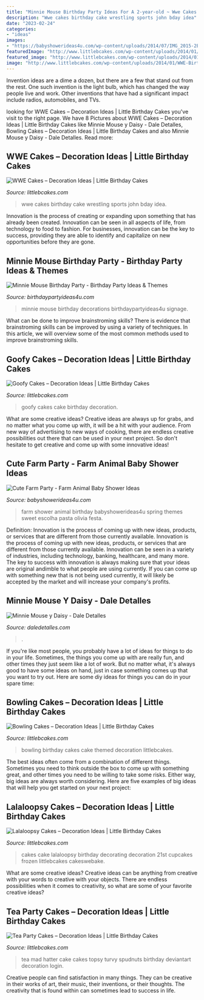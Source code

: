 ```yaml
---
title: "Minnie Mouse Birthday Party Ideas For A 2-year-old ~ Wwe Cakes – Decoration Ideas"
description: "Wwe cakes birthday cake wrestling sports john bday idea"
date: "2023-02-24"
categories:
- "ideas"
images:
- "https://babyshowerideas4u.com/wp-content/uploads/2014/07/IMG_2015-2E-682x1024.jpg"
featuredImage: "http://www.littlebcakes.com/wp-content/uploads/2014/01/WWE-Birthday-Cakes.jpg"
featured_image: "http://www.littlebcakes.com/wp-content/uploads/2014/01/Bowling-Birthday-Cakes.jpg"
image: "http://www.littlebcakes.com/wp-content/uploads/2014/01/WWE-Birthday-Cakes.jpg"
---
```



Invention ideas are a dime a dozen, but there are a few that stand out from the rest. One such invention is the light bulb, which has changed the way people live and work. Other inventions that have had a significant impact include radios, automobiles, and TVs.

	

		
looking for WWE Cakes – Decoration Ideas | Little Birthday Cakes you've visit to the right page. We have 8 Pictures about WWE Cakes – Decoration Ideas | Little Birthday Cakes like Minnie Mouse y Daisy - Dale Detalles, Bowling Cakes – Decoration Ideas | Little Birthday Cakes and also Minnie Mouse y Daisy - Dale Detalles. Read more:
		
    
## WWE Cakes – Decoration Ideas | Little Birthday Cakes

<img loading=lazy src="http://www.littlebcakes.com/wp-content/uploads/2014/01/WWE-Birthday-Cakes.jpg" onerror="this.onerror=null;this.src='https://tse2.mm.bing.net/th?id=OIP.39zRBdGCbaTlVCmIpa_wBQHaHa&amp;pid=15.1';" alt="WWE Cakes – Decoration Ideas | Little Birthday Cakes">

_Source: littlebcakes.com_

>wwe cakes birthday cake wrestling sports john bday idea. 

	

Innovation is the process of creating or expanding upon something that has already been created. Innovation can be seen in all aspects of life, from technology to food to fashion. For businesses, innovation can be the key to success, providing they are able to identify and capitalize on new opportunities before they are gone.

    
## Minnie Mouse Birthday Party - Birthday Party Ideas &amp; Themes

<img loading=lazy src="http://www.birthdaypartyideas4u.com/wp-content/uploads/2015/07/Minnie-Mouse-Birthday-Party-signage-and-decorations-550x824.jpg" onerror="this.onerror=null;this.src='https://tse1.mm.bing.net/th?id=OIP.WiTS0jzZ9e5f_-naRBuiTAHaLG&amp;pid=15.1';" alt="Minnie Mouse Birthday Party - Birthday Party Ideas &amp; Themes">

_Source: birthdaypartyideas4u.com_

>minnie mouse birthday decorations birthdaypartyideas4u signage. 

	

What can be done to improve brainstroming skills?
There is evidence that brainstroming skills can be improved by using a variety of techniques. In this article, we will overview some of the most common methods used to improve brainstroming skills.

    
## Goofy Cakes – Decoration Ideas | Little Birthday Cakes

<img loading=lazy src="http://www.littlebcakes.com/wp-content/uploads/2014/05/Goofy-Birthday-Cakes.jpg" onerror="this.onerror=null;this.src='https://tse1.mm.bing.net/th?id=OIP.sA0dhL8ZN8EZG9q1kfIq-gHaJ4&amp;pid=15.1';" alt="Goofy Cakes – Decoration Ideas | Little Birthday Cakes">

_Source: littlebcakes.com_

>goofy cakes cake birthday decoration. 

	

What are some creative ideas?
Creative ideas are always up for grabs, and no matter what you come up with, it will be a hit with your audience. From new way of advertising to new ways of cooking, there are endless creative possibilities out there that can be used in your next project. So don't hesitate to get creative and come up with some innovative ideas!

    
## Cute Farm Party - Farm Animal Baby Shower Ideas

<img loading=lazy src="https://babyshowerideas4u.com/wp-content/uploads/2014/07/IMG_2015-2E-682x1024.jpg" onerror="this.onerror=null;this.src='https://tse2.mm.bing.net/th?id=OIP.9hG65VvDezwlY1g4MOQc2QHaLH&amp;pid=15.1';" alt="Cute Farm Party - Farm Animal Baby Shower Ideas">

_Source: babyshowerideas4u.com_

>farm shower animal birthday babyshowerideas4u spring themes sweet escolha pasta olivia festa. 

	

Definition: Innovation is the process of coming up with new ideas, products, or services that are different from those currently available.
Innovation is the process of coming up with new ideas, products, or services that are different from those currently available. Innovation can be seen in a variety of industries, including technology, banking, healthcare, and many more. The key to success with innovation is always making sure that your ideas are original andimble to what people are using currently. If you can come up with something new that is not being used currently, it will likely be accepted by the market and will increase your company's profits.

    
## Minnie Mouse Y Daisy - Dale Detalles

<img loading=lazy src="https://i2.wp.com/www.daledetalles.com/wp-content/uploads/2016/08/minnie-y-daisy12.jpg?resize=640%2C853" onerror="this.onerror=null;this.src='https://tse3.mm.bing.net/th?id=OIP.p2soe6jC2cniU0u7mX0CNAHaJ3&amp;pid=15.1';" alt="Minnie Mouse y Daisy - Dale Detalles">

_Source: daledetalles.com_

>. 

	

If you're like most people, you probably have a lot of ideas for things to do in your life. Sometimes, the things you come up with are really fun, and other times they just seem like a lot of work. But no matter what, it's always good to have some ideas on hand, just in case something comes up that you want to try out. Here are some diy ideas for things you can do in your spare time: 

    
## Bowling Cakes – Decoration Ideas | Little Birthday Cakes

<img loading=lazy src="http://www.littlebcakes.com/wp-content/uploads/2014/01/Bowling-Birthday-Cakes.jpg" onerror="this.onerror=null;this.src='https://tse4.mm.bing.net/th?id=OIP.kiqHaxOeQgughU9ez7J8zgHaJ-&amp;pid=15.1';" alt="Bowling Cakes – Decoration Ideas | Little Birthday Cakes">

_Source: littlebcakes.com_

>bowling birthday cakes cake themed decoration littlebcakes. 

	

The best ideas often come from a combination of different things. Sometimes you need to think outside the box to come up with something great, and other times you need to be willing to take some risks. Either way, big ideas are always worth considering. Here are five examples of big ideas that will help you get started on your next project: 

    
## Lalaloopsy Cakes – Decoration Ideas | Little Birthday Cakes

<img loading=lazy src="http://www.littlebcakes.com/wp-content/uploads/2014/02/Lalaloopsy-Cakes-Pictures.jpg" onerror="this.onerror=null;this.src='https://tse2.mm.bing.net/th?id=OIP.m1xlA2J4-kd6LGBthf-JdAHaJ5&amp;pid=15.1';" alt="Lalaloopsy Cakes – Decoration Ideas | Little Birthday Cakes">

_Source: littlebcakes.com_

>cakes cake lalaloopsy birthday decorating decoration 21st cupcakes frozen littlebcakes cakeswebake. 

	

What are some creative ideas?
Creative ideas can be anything from creative with your words to creative with your objects. There are endless possibilities when it comes to creativity, so what are some of your favorite creative ideas?

    
## Tea Party Cakes – Decoration Ideas | Little Birthday Cakes

<img loading=lazy src="http://www.littlebcakes.com/wp-content/uploads/2014/02/Tea-Party-Cakes-Pictures.jpg" onerror="this.onerror=null;this.src='https://tse1.mm.bing.net/th?id=OIP.lNgZ3V_hvsd7IXnXnn-VtAHaJ3&amp;pid=15.1';" alt="Tea Party Cakes – Decoration Ideas | Little Birthday Cakes">

_Source: littlebcakes.com_

>tea mad hatter cake cakes topsy turvy spudnuts birthday deviantart decoration login. 

	

Creative people can find satisfaction in many things. They can be creative in their works of art, their music, their inventions, or their thoughts. The creativity that is found within can sometimes lead to success in life.

